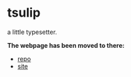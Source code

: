 # tsulip
a little typesetter.

**The webpage has been moved to there:**
 - [repo](https://git.kianting.info/?p=archivesOfToyLang;a=summary)
 - [site](https://kianting.info/wiki/w/Project:ArchivesOfToyLang)
